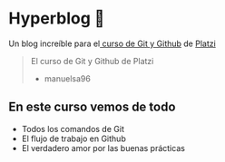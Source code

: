 # Hyperblog 💚
Un blog increíble para el[ curso de Git y Github](https://platzi.com/cursos/git-github/ " curso de Git y Github") de [Platzi](https://platzi.com/ "Platzi")
> El curso de Git y Github de Platzi 
> - manuelsa96

## En este curso vemos de todo
* Todos los comandos de Git
* El flujo de trabajo en Github
* El verdadero amor por las buenas prácticas
